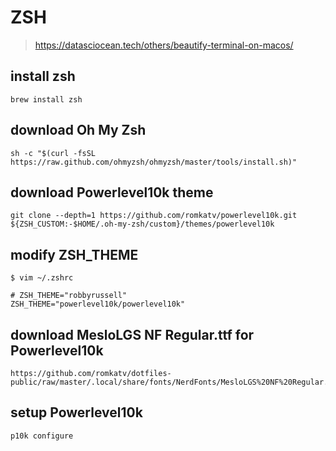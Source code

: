 # ZSH
> https://datasciocean.tech/others/beautify-terminal-on-macos/


## install zsh
```
brew install zsh
```

## download Oh My Zsh
```
sh -c "$(curl -fsSL https://raw.github.com/ohmyzsh/ohmyzsh/master/tools/install.sh)"
```

## download Powerlevel10k theme
```
git clone --depth=1 https://github.com/romkatv/powerlevel10k.git ${ZSH_CUSTOM:-$HOME/.oh-my-zsh/custom}/themes/powerlevel10k

```

## modify ZSH_THEME
```
$ vim ~/.zshrc

# ZSH_THEME="robbyrussell"
ZSH_THEME="powerlevel10k/powerlevel10k"
```

## download MesloLGS NF Regular.ttf for Powerlevel10k
```
https://github.com/romkatv/dotfiles-public/raw/master/.local/share/fonts/NerdFonts/MesloLGS%20NF%20Regular.ttf
```

## setup Powerlevel10k
```
p10k configure
```

